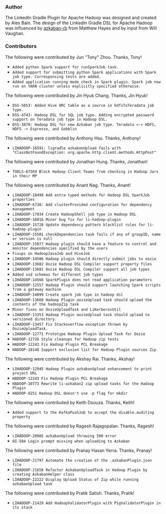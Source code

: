 <!--
Copyright 2015 LinkedIn Corp.

Licensed under the Apache License, Version 2.0 (the "License"); you may not
use this file except in compliance with the License. You may obtain a copy of
the License at

http://www.apache.org/licenses/LICENSE-2.0

Unless required by applicable law or agreed to in writing, software
distributed under the License is distributed on an "AS IS" BASIS, WITHOUT
WARRANTIES OR CONDITIONS OF ANY KIND, either express or implied. See the
License for the specific language governing permissions and limitations under
the License.
-->

### Author

The LinkedIn Gradle Plugin for Apache Hadoop was designed and created by Alex Bain. The design of
the LinkedIn Gradle DSL for Apache Hadoop was influenced by
[azkaban-rb](https://github.com/matthayes/azkaban-rb) from Matthew Hayes and by input from Will
Vaughan.

### Contributors

The following were contributed by Jun "Tony" Zhou. Thanks, Tony!
* `Added python Spark support for runSparkJob task.`
* `Added support for submitting python Spark applications with Spark job type. Corresponsing tests are added.`
* `Added application running mode check in Spark plugin. Spark job now run on YARN cluster unless explicitly specified otherwise.`

The following were contributed by Jin Hyuk Chang. Thanks, Jin Hyuk!
* `DSS-5053: Added Hive ORC table as a source in hdfsToTeradata job type.`
* `DSS-4743: Hadoop DSL for SQL job type. Adding encrypted password support on Teradata job type in Hadoop DSL.`
* `DSS-3870: Hadoop DSL for new Azkaban job type. Teradata <-> HDFS, HDFS -> Espresso, and Gobblin`

The following were contributed by Anthony Hsu. Thanks, Anthony!
* `LIHADOOP-16591: ligradle azkabanUpload fails with "ClassNotFoundException: org.apache.http.client.methods.HttpPost"`

The following were contributed by Jonathan Hung. Thanks, Jonathan!
* `TOOLS-67569 Block Hadoop Client Teams from checking in Hadoop Jars in their MP`

The following were contributed by Anant Nag. Thanks, Anant!
* `LIHADOOP-18499 Add extra typed methods for Hadoop DSL SparkJob properties`
* `LIHADOOP-6730: Add clusterProvided configuration for dependency management`
* `LIHADOOP-17034 Create HadoopShell job type in Hadoop DSL`
* `LIHADOOP-16016 Minor bug fix for li-hadoop-plugin`
* `LIHADOOP-15728 Update dependency pattern blacklist rules for li-hadoop-plugin`
* `LIHADOOP-15501 checkDependencies task fails if any of groupID, name or version is null`
* `LIHADOOP-15077 Hadoop plugin should have a feature to control and monitor dependencies specified by the users`
* `Fixups on HadoopJavaJob and HiveJob`
* `LIHADOOP-14506 Hadoop plugin should directly submit jobs to oozie`
* `LIHADOOP-13682 Oozie Hadoop DSL Compiler support property files`
* `LIHADOOP-13681 Oozie Hadoop DSL Compiler support all job types`
* `Added xsd schemas for different job types`
* `LIHADOOP-14566 SparkPlugin does not read application parameters`
* `LIHADOOP-12557 Hadoop Plugin should support launching Spark scripts from a gateway machine`
* `LIHADOOP-14099 Create spark job type in hadoop dsl`
* `LIHADOOP-13660 Hadoop Plugin oozieUpload task should upload the contents of the hadoopZip task`
* `Minor fixes on OozieUploadTask and LiKerberosUtil`
* `LIHADOOP-13353 Hadoop Plugin oozieUpload task should upload to versioned directory.`
* `LIHADOOP-13457 Fix Stackoverflow exception thrown by OozieUploadTask.`
* `LIHADOOP-12771 Prototype Hadoop Plugin Upload Task for Oozie`
* `HADOOP-12726 Style cleanups for Hadoop zip tests`
* `HADOOP-12243 Fix Hadoop Plugin PCL Breakage`
* `HADOOP-10148 Support exclusion list for Hadoop Plugin sources Zip`

The following were contributed by Akshay Rai. Thanks, Akshay!
* `LIHADOOP-12945 Hadoop Plugin azkabanUpload enhancement to print project URL`
* `HADOOP-12243 Fix Hadoop Plugin PCL Breakage`
* `HADOOP-10773 Rewrite li-azkaban2 zip upload tasks for the Hadoop Plugin`
* `HADOOP-8251 Hadoop DSL doesn't use -p flag for mkdir`

The following were contributed by Keith Dsouza. Thanks, Keith!
* `Added support to the KafkaPushJob to accept the disable.auditing property`

The following were contributed by Ragesh Rajagopalan. Thanks, Ragesh!
* `LIHADOOP-20985 azkabanUpload throwing 500 error`
* `DI-584 Login prompt missing when uploading to Azkaban`

The following were contributed by Pranay Hasan Yerra. Thanks, Pranay!
* `LIHADOOP-21797 Automate the creation of the .azkabanPlugin.json file`
* `LIHADOOP-21658 Refactor AzkabanUploadTask in Hadoop Plugin by creating AzkabanHelper class`
* `LIHADOOP-22222 Display Upload Status of Zip while running azkabanUpload task`

The following were contributed by Pratik Satish. Thanks, Pratik!
* `LIHADOOP-21429 Add HadoopValidatorPlugin with PigValidatorPlugin in its stack`
